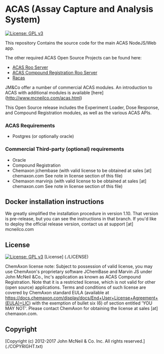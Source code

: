# ACAS (Assay Capture and Analysis System)
[![License: GPL v3](https://img.shields.io/badge/License-GPL%20v3-blue.svg)](http://www.gnu.org/licenses/gpl-3.0)

This repository Contains the source code for the main ACAS NodeJS/Web app. 

The other required ACAS Open Source Projects can be found here:

 - [ACAS Roo Server](https://github.com/mcneilco/acas-roo-server)
 - [ACAS Compound Registration Roo Server](https://github.com/mcneilco/acas-cmpdreg-roo-server)
 - [Racas](https://github.com/mcneilco/racas)

JM&Co offer a number of commercial ACAS modules. An introduction to ACAS with additional modules is available [here] (http://www.mcneilco.com/acas.html)

This Open Source release includes the Experiment Loader, Dose Response, and Compound Registration modules, as well as the various ACAS APIs.

### ACAS Requirements
* Postgres (or optionally oracle)

### Commercial Third-party (optional) requirements
* Oracle
* Compound Registration 
 * Chemaxon jchembase (with valid license to be obtained at sales [at] chemaxon.com See note in license section of this file)
 * Chemaxon marvinjs (with valid license to be obtained at sales [at] chemaxon.com See note in license section of this file)
 

## Docker installation instructions

We greatly simplified the installation procedure in version 1.10. That version is pre-release, but you can see the instructions in that branch.
If you'd like to deploy the official release version, contact us at support [at] mcneilco.com

## License
[![License: GPL v3](https://img.shields.io/badge/License-GPL%20v3-blue.svg)](http://www.gnu.org/licenses/gpl-3.0)
[License] (./LICENSE)

ChemAxon license note: Subject to possession of valid license, you may use ChemAxon's proprietary software JChemBase and Marvin JS under John McNeil &Co., Inc's application as known as ACAS Compound Registration. Note that it is a restricted license, which is not valid for other (open source) applications. Terms and conditions of such license are covered by ChemAxon standard EULA (available at https://docs.chemaxon.com/display/docs/End+User+License+Agreement+(EULA)+LIC) with the exemption of bullet six (6) of section entitled 'YOU MAY NOT'. Please contact ChemAxon for obtaining the license at sales [at] chemaxon.com.

## Copyright
[Copyright (c) 2012-2017 John McNeil & Co. Inc. All rights reserved.] (./COPYRIGHT.txt)
